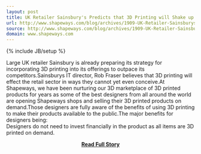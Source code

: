 ```yaml
---
layout: post
title: UK Retailer Sainsbury's Predicts that 3D Printing will Shake up the Retail Sector
url: http://www.shapeways.com/blog/archives/1909-UK-Retailer-Sainsburys-Predicts-that-3D-Printing-will-Shake-up-the-Retail-Sector.html
source: http://www.shapeways.com/blog/archives/1909-UK-Retailer-Sainsburys-Predicts-that-3D-Printing-will-Shake-up-the-Retail-Sector.html
domain: www.shapeways.com
---
```

{% include JB/setup %}<p>Large UK retailer Sainsbury is already preparing its strategy for incorporating 3D printing into its offerings to outpace its competitors.Sainsburys IT director, Rob Fraser believes that 3D printing will effect the retail sector in ways they cannot yet even conceive.At Shapeways, we have been nurturing our 3D marketplace of 3D printed products for years as some of the best designers from all around the world are opening Shapeways shops and selling their 3D printed products on demand.Those designers are fully aware of the benefits of using 3D printing to make their products available to the public.The major benefits for designers being:    
   Designers do not need to invest financially in the product as all items are 3D printed on demand.</p>
<center><p><a href="http://www.shapeways.com/blog/archives/1909-UK-Retailer-Sainsburys-Predicts-that-3D-Printing-will-Shake-up-the-Retail-Sector.html" style='padding:25px; font-sze:18px; font-weight: bold;'>Read Full Story</a></p></center>
